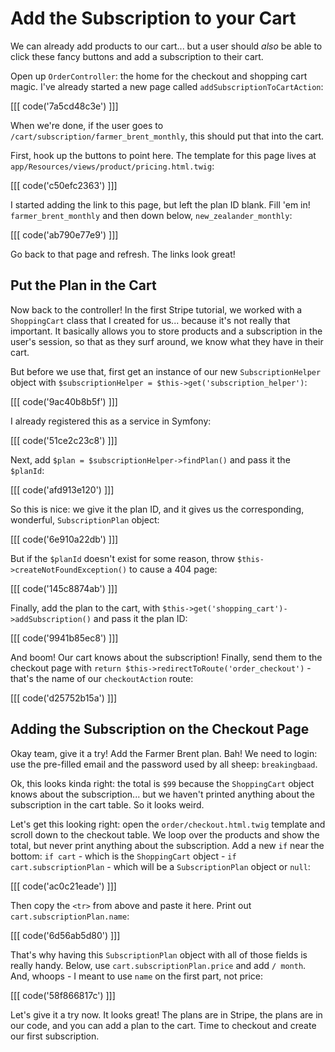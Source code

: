 # Add the Subscription to your Cart

We can already add products to our cart... but a user should *also* be able to click
these fancy buttons and add a subscription to their cart.

Open up `OrderController`: the home for the checkout and shopping cart magic. I've
already started a new page called `addSubscriptionToCartAction`:

[[[ code('7a5cd48c3e') ]]]

When we're done, if the user goes to `/cart/subscription/farmer_brent_monthly`,
this should put that into the cart.

First, hook up the buttons to point here. The template for this page lives at
`app/Resources/views/product/pricing.html.twig`:

[[[ code('c50efc2363') ]]]

I started adding the link to this page, but left the plan ID blank. Fill 'em in!
`farmer_brent_monthly` and then down below, `new_zealander_monthly`:

[[[ code('ab790e77e9') ]]]

Go back to that page and refresh. The links look great!

## Put the Plan in the Cart

Now back to the controller! In the first Stripe tutorial, we worked with a `ShoppingCart`
class that I created for us... because it's not really that important. It basically
allows you to store products and a subscription in the user's session, so that as
they surf around, we know what they have in their cart.

But before we use that, first get an instance of our new `SubscriptionHelper` object
with `$subscriptionHelper = $this->get('subscription_helper')`:

[[[ code('9ac40b8b5f') ]]]

I already registered this as a service in Symfony:

[[[ code('51ce2c23c8') ]]]

Next, add `$plan = $subscriptionHelper->findPlan()` and pass it the `$planId`:

[[[ code('afd913e120') ]]]

So this is nice: we give it the plan ID, and it gives us the corresponding, wonderful,
`SubscriptionPlan` object:

[[[ code('6e910a22db') ]]]

But if the `$planId` doesn't exist for some reason,  throw `$this->createNotFoundException()`
to cause a 404 page:

[[[ code('145c8874ab') ]]]

Finally, add the plan to the cart, with `$this->get('shopping_cart')->addSubscription()`
and pass it the plan ID:

[[[ code('9941b85ec8') ]]]

And boom! Our cart knows about the subscription! Finally, send them to the checkout
page with `return $this->redirectToRoute('order_checkout')` - that's the name of
our `checkoutAction` route:

[[[ code('d25752b15a') ]]]

## Adding the Subscription on the Checkout Page

Okay team, give it a try! Add the Farmer Brent plan. Bah! We need to login: use
the pre-filled email and the password used by all sheep: `breakingbaad`.

Ok, this looks kinda right: the total is `$99` because the `ShoppingCart` object
knows about the subscription... but we haven't printed anything about the subscription
in the cart table. So it looks weird.

Let's get this looking right: open the `order/checkout.html.twig` template and scroll
down to the checkout table. We loop over the products and show the total, but never
print anything about the subscription. Add a new `if` near the bottom: `if cart` - 
which is the `ShoppingCart` object - `if cart.subscriptionPlan` - which will be
a `SubscriptionPlan` object or `null`:

[[[ code('ac0c21eade') ]]]

Then copy the `<tr>` from above and paste it here. Print out `cart.subscriptionPlan.name`:

[[[ code('6d56ab5d80') ]]]

That's why having this `SubscriptionPlan` object with all of those fields is really handy.
Below, use `cart.subscriptionPlan.price` and add `/ month`. And, whoops - I meant
to use `name` on the first part, not price:

[[[ code('58f866817c') ]]]

Let's give it a try now. It looks great! The plans are in Stripe, the plans are
in our code, and you can add a plan to the cart. Time to checkout and create our
first subscription.
